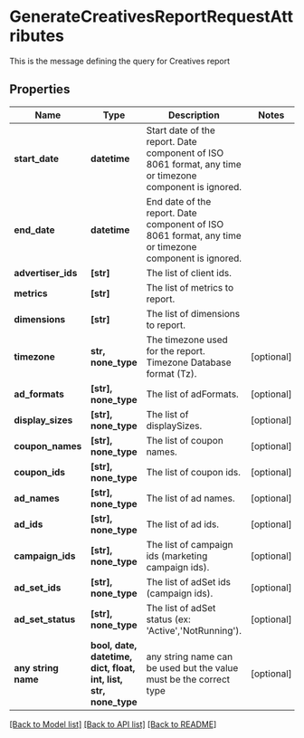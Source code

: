 # GenerateCreativesReportRequestAttributes

This is the message defining the query for Creatives report

## Properties
Name | Type | Description | Notes
------------ | ------------- | ------------- | -------------
**start_date** | **datetime** | Start date of the report. Date component of ISO 8061 format, any time or timezone component is ignored. | 
**end_date** | **datetime** | End date of the report. Date component of ISO 8061 format, any time or timezone component is ignored. | 
**advertiser_ids** | **[str]** | The list of client ids. | 
**metrics** | **[str]** | The list of metrics to report. | 
**dimensions** | **[str]** | The list of dimensions to report. | 
**timezone** | **str, none_type** | The timezone used for the report. Timezone Database format (Tz). | [optional] 
**ad_formats** | **[str], none_type** | The list of adFormats. | [optional] 
**display_sizes** | **[str], none_type** | The list of displaySizes. | [optional] 
**coupon_names** | **[str], none_type** | The list of coupon names. | [optional] 
**coupon_ids** | **[str], none_type** | The list of coupon ids. | [optional] 
**ad_names** | **[str], none_type** | The list of ad names. | [optional] 
**ad_ids** | **[str], none_type** | The list of ad ids. | [optional] 
**campaign_ids** | **[str], none_type** | The list of campaign ids (marketing campaign ids). | [optional] 
**ad_set_ids** | **[str], none_type** | The list of adSet ids (campaign ids). | [optional] 
**ad_set_status** | **[str], none_type** | The list of adSet status (ex: &#39;Active&#39;,&#39;NotRunning&#39;). | [optional] 
**any string name** | **bool, date, datetime, dict, float, int, list, str, none_type** | any string name can be used but the value must be the correct type | [optional]

[[Back to Model list]](../README.md#documentation-for-models) [[Back to API list]](../README.md#documentation-for-api-endpoints) [[Back to README]](../README.md)


